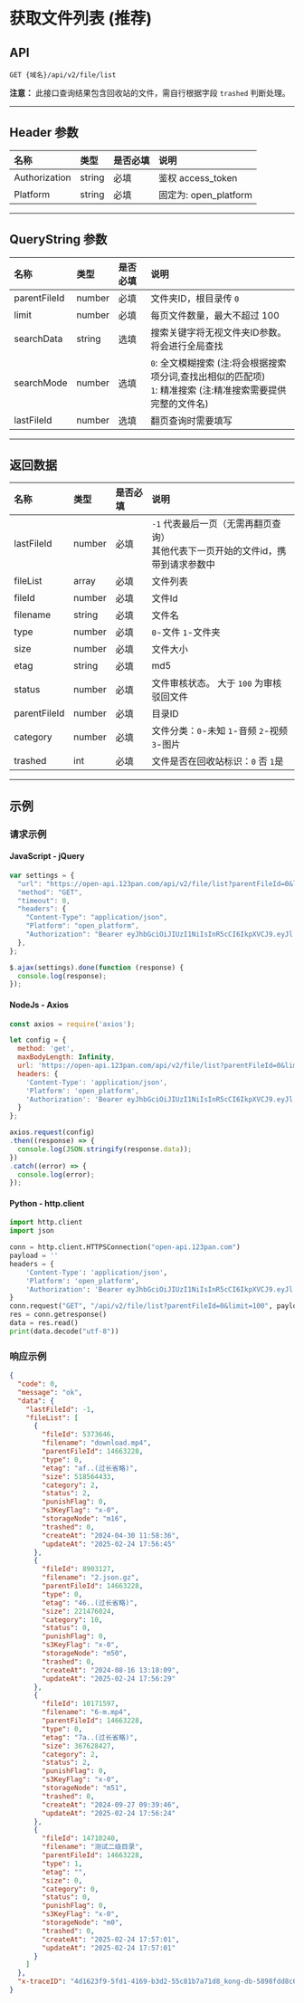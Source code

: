 # 获取文件列表 (推荐)

## API

`GET {域名}/api/v2/file/list`

**注意：** 此接口查询结果包含回收站的文件，需自行根据字段 `trashed` 判断处理。

---

## Header 参数

| 名称          | 类型   | 是否必填 | 说明               |
|:--------------|:-------|:---------|:-------------------|
| Authorization | string | 必填     | 鉴权 access_token  |
| Platform      | string | 必填     | 固定为: open_platform |

---

## QueryString 参数

| 名称         | 类型   | 是否必填 | 说明                                           |
|:-------------|:-------|:---------|:-----------------------------------------------|
| parentFileId | number | 必填     | 文件夹ID，根目录传 `0`                         |
| limit        | number | 必填     | 每页文件数量，最大不超过 100                     |
| searchData   | string | 选填     | 搜索关键字将无视文件夹ID参数。将会进行全局查找 |
| searchMode   | number | 选填     | `0`: 全文模糊搜索 (注:将会根据搜索项分词,查找出相似的匹配项)<br>`1`: 精准搜索 (注:精准搜索需要提供完整的文件名) |
| lastFileId   | number | 选填     | 翻页查询时需要填写                             |

---

## 返回数据

| 名称       | 类型  | 是否必填 | 说明                                                         |
|:-----------|:------|:---------|:-------------------------------------------------------------|
| lastFileId | number| 必填     | `-1` 代表最后一页（无需再翻页查询）<br>其他代表下一页开始的文件id，携带到请求参数中 |
| fileList   | array | 必填     | 文件列表                                                     |
| fileId     | number| 必填     | 文件Id                                                       |
| filename   | string| 必填     | 文件名                                                       |
| type       | number| 必填     | `0`-文件 `1`-文件夹                                          |
| size       | number| 必填     | 文件大小                                                     |
| etag       | string| 必填     | md5                                                          |
| status     | number| 必填     | 文件审核状态。 大于 `100` 为审核驳回文件                     |
| parentFileId| number| 必填     | 目录ID                                                       |
| category   | number| 必填     | 文件分类：`0`-未知 `1`-音频 `2`-视频 `3`-图片                |
| trashed    | int   | 必填     | 文件是否在回收站标识：`0` 否 `1`是                           |

---

## 示例

### 请求示例

#### JavaScript - jQuery

```javascript
var settings = {
  "url": "https://open-api.123pan.com/api/v2/file/list?parentFileId=0&limit=100",
  "method": "GET",
  "timeout": 0,
  "headers": {
    "Content-Type": "application/json",
    "Platform": "open_platform",
    "Authorization": "Bearer eyJhbGciOiJIUzI1NiIsInR5cCI6IkpXVCJ9.eyJl...(过长省略)"
  },
};

$.ajax(settings).done(function (response) {
  console.log(response);
});
```

#### NodeJs - Axios

```javascript
const axios = require('axios');

let config = {
  method: 'get',
  maxBodyLength: Infinity,
  url: 'https://open-api.123pan.com/api/v2/file/list?parentFileId=0&limit=100',
  headers: { 
    'Content-Type': 'application/json', 
    'Platform': 'open_platform', 
    'Authorization': 'Bearer eyJhbGciOiJIUzI1NiIsInR5cCI6IkpXVCJ9.eyJl...(过长省略)'
  }
};

axios.request(config)
.then((response) => {
  console.log(JSON.stringify(response.data));
})
.catch((error) => {
  console.log(error);
});
```

#### Python - http.client

```python
import http.client
import json

conn = http.client.HTTPSConnection("open-api.123pan.com")
payload = ''
headers = {
    'Content-Type': 'application/json',
    'Platform': 'open_platform',
    'Authorization': 'Bearer eyJhbGciOiJIUzI1NiIsInR5cCI6IkpXVCJ9.eyJl...(过长省略)'
}
conn.request("GET", "/api/v2/file/list?parentFileId=0&limit=100", payload, headers)
res = conn.getresponse()
data = res.read()
print(data.decode("utf-8"))
```

### 响应示例

```json
{
  "code": 0,
  "message": "ok",
  "data": {
    "lastFileId": -1,
    "fileList": [
      {
        "fileId": 5373646,
        "filename": "download.mp4",
        "parentFileId": 14663228,
        "type": 0,
        "etag": "af..(过长省略)",
        "size": 518564433,
        "category": 2,
        "status": 2,
        "punishFlag": 0,
        "s3KeyFlag": "x-0",
        "storageNode": "m16",
        "trashed": 0,
        "createAt": "2024-04-30 11:58:36",
        "updateAt": "2025-02-24 17:56:45"
      },
      {
        "fileId": 8903127,
        "filename": "2.json.gz",
        "parentFileId": 14663228,
        "type": 0,
        "etag": "46..(过长省略)",
        "size": 221476024,
        "category": 10,
        "status": 0,
        "punishFlag": 0,
        "s3KeyFlag": "x-0",
        "storageNode": "m50",
        "trashed": 0,
        "createAt": "2024-08-16 13:18:09",
        "updateAt": "2025-02-24 17:56:29"
      },
      {
        "fileId": 10171597,
        "filename": "6-m.mp4",
        "parentFileId": 14663228,
        "type": 0,
        "etag": "7a..(过长省略)",
        "size": 367628427,
        "category": 2,
        "status": 2,
        "punishFlag": 0,
        "s3KeyFlag": "x-0",
        "storageNode": "m51",
        "trashed": 0,
        "createAt": "2024-09-27 09:39:46",
        "updateAt": "2025-02-24 17:56:24"
      },
      {
        "fileId": 14710240,
        "filename": "测试二级目录",
        "parentFileId": 14663228,
        "type": 1,
        "etag": "",
        "size": 0,
        "category": 0,
        "status": 0,
        "punishFlag": 0,
        "s3KeyFlag": "x-0",
        "storageNode": "m0",
        "trashed": 0,
        "createAt": "2025-02-24 17:57:01",
        "updateAt": "2025-02-24 17:57:01"
      }
    ]
  },
  "x-traceID": "4d1623f9-5fd1-4169-b3d2-55c81b7a71d8_kong-db-5898fdd8c6-wnv6h"
}
```

